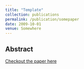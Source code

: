 ```yaml
---
title: "Template"
collection: publications
permalink: /publication/somepaper
date: 2009-10-01
venue: Somewhere
---
```



## Abstract




[Checkout the paper here](http://academicpages.github.io/files/paper1.pdf)